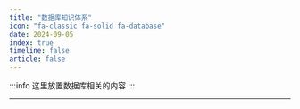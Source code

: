 ```yaml
---
title: "数据库知识体系"
icon: "fa-classic fa-solid fa-database"
date: 2024-09-05
index: true
timeline: false
article: false
---
```

:::info
这里放置数据库相关的内容
:::

--- 
<Catalog />
